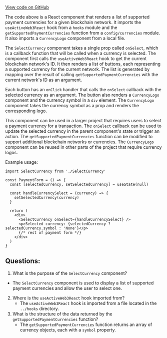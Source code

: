 [View code on GitHub](zoo-labs/zoo/blob/master/core/src/marketplace/SelectCurrency.tsx)

The code above is a React component that renders a list of supported payment currencies for a given blockchain network. It imports the `useActiveWeb3React` hook from a `hooks` module and the `getSupportedPaymentCurrencies` function from a `config/currencies` module. It also imports a `CurrencyLogo` component from a local file.

The `SelectCurrency` component takes a single prop called `onSelect`, which is a callback function that will be called when a currency is selected. The component first calls the `useActiveWeb3React` hook to get the current blockchain network's ID. It then renders a list of buttons, each representing a supported currency for the current network. The list is generated by mapping over the result of calling `getSupportedPaymentCurrencies` with the current network's ID as an argument.

Each button has an `onClick` handler that calls the `onSelect` callback with the selected currency as an argument. The button also renders a `CurrencyLogo` component and the currency symbol in a `div` element. The `CurrencyLogo` component takes the currency symbol as a prop and renders the corresponding logo.

This component can be used in a larger project that requires users to select a payment currency for a transaction. The `onSelect` callback can be used to update the selected currency in the parent component's state or trigger an action. The `getSupportedPaymentCurrencies` function can be modified to support additional blockchain networks or currencies. The `CurrencyLogo` component can be reused in other parts of the project that require currency logos. 

Example usage:

```
import SelectCurrency from './SelectCurrency'

const PaymentForm = () => {
  const [selectedCurrency, setSelectedCurrency] = useState(null)

  const handleCurrencySelect = (currency) => {
    setSelectedCurrency(currency)
  }

  return (
    <div>
      <SelectCurrency onSelect={handleCurrencySelect} />
      <p>Selected currency: {selectedCurrency ? selectedCurrency.symbol : 'None'}</p>
      {/* rest of payment form */}
    </div>
  )
}
```
## Questions: 
 1. What is the purpose of the `SelectCurrency` component?
   - The `SelectCurrency` component is used to display a list of supported payment currencies and allow the user to select one.
2. Where is the `useActiveWeb3React` hook imported from?
   - The `useActiveWeb3React` hook is imported from a file located in the `../hooks` directory.
3. What is the structure of the data returned by the `getSupportedPaymentCurrencies` function?
   - The `getSupportedPaymentCurrencies` function returns an array of currency objects, each with a `symbol` property.
